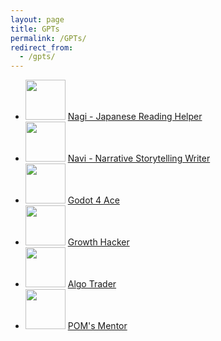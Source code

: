 ```yaml
---
layout: page
title: GPTs
permalink: /GPTs/
redirect_from:
  - /gpts/
---
```



* <img src="/Images/GPTs/JP Helper.png" Height="64" /> [Nagi - Japanese Reading Helper
](https://chat.openai.com/g/g-RZzIxtfmV-japanese-reading-helper)
* <img src="/Images/GPTs/Writer.png" Height="64" /> [Navi - Narrative Storytelling Writer](https://chat.openai.com/g/g-NsZTxNrJJ-navi-narrative-storytelling-writer)
* <img src="/Images/GPTs/Godot 4 Ace.png" Height="64" /> [Godot 4 Ace](https://chat.openai.com/g/g-nnCZZnRxi-godot-4-ace)
* <img src="/Images/GPTs/Growth Hacker.png" Height="64" /> [Growth Hacker](https://chat.openai.com/g/g-SwuB8aCaS-marketing-growth-hacker-and-copywriter)
* <img src="/Images/GPTs/Algo Trader.png" Height="64" /> [Algo Trader](https://chat.openai.com/g/g-aHxZWz0XT-algotrader)
* <img src="/Images/GPTs/POM Mentor.png" Height="64" /> [POM's Mentor](https://chat.openai.com/g/g-xd7PcVLWZ-posetmage-s-mentor)
